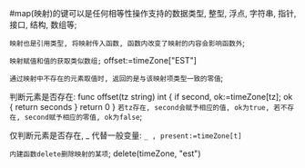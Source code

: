 #map(映射)的键可以是任何相等性操作支持的数据类型, 整型, 浮点, 字符串, 指针, 接口, 结构, 数组等;

`映射也是引用类型, 将映射传入函数, 函数内改变了映射的内容会影响函数外`;

`映射赋值和值的获取类似数组;`
offset:=timeZone["EST"]

`通过映射中不存在的元素取值时, 返回的是与该映射项类型一致的零值`;

判断元素是否存在:
func offset(tz string) int {
	if second, ok:=timeZone[tz]; ok {
		return seconds
	}
	return 0
}
`若tz存在, second会赋予相应的值, ok为true, 若不存在, second赋予相应的零值, ok为false`;

仅判断元素是否存在, _ 代替一般变量:
`_ , present:=timeZone[t]`

`内建函数delete删除映射的某项`;
delete(timeZone, "est")
